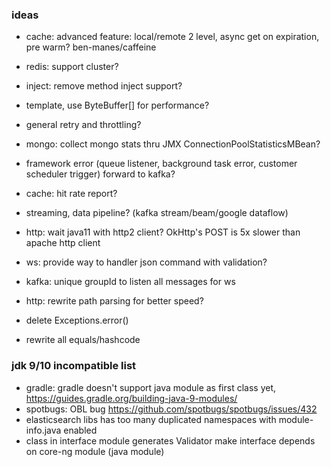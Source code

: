 ### ideas
* cache: advanced feature: local/remote 2 level, async get on expiration, pre warm? ben-manes/caffeine
* redis: support cluster?
* inject: remove method inject support? 
* template, use ByteBuffer[] for performance?
* general retry and throttling?
* mongo: collect mongo stats thru JMX ConnectionPoolStatisticsMBean?
* framework error (queue listener, background task error, customer scheduler trigger) forward to kafka?
* cache: hit rate report?
* streaming, data pipeline? (kafka stream/beam/google dataflow) 

* http: wait java11 with http2 client? OkHttp's POST is 5x slower than apache http client 
* ws: provide way to handler json command with validation?
* kafka: unique groupId to listen all messages for ws
* http: rewrite path parsing for better speed?
* delete Exceptions.error()
* rewrite all equals/hashcode

### jdk 9/10 incompatible list
* gradle: gradle doesn't support java module as first class yet, https://guides.gradle.org/building-java-9-modules/
* spotbugs: OBL bug https://github.com/spotbugs/spotbugs/issues/432  
* elasticsearch libs has too many duplicated namespaces with module-info.java enabled
* class in interface module generates Validator make interface depends on core-ng module (java module)
